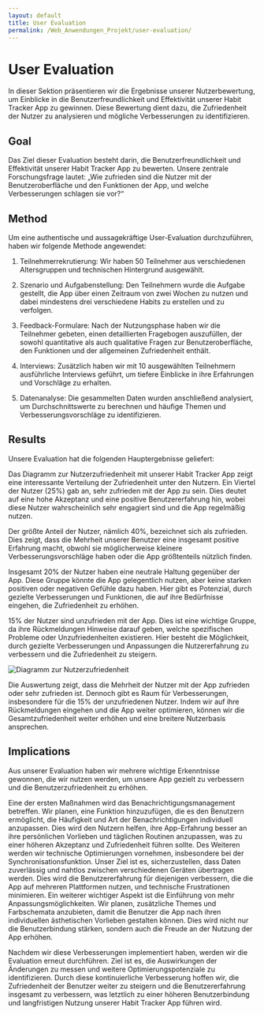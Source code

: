 ```yaml
---
layout: default
title: User Evaluation
permalink: /Web_Anwendungen_Projekt/user-evaluation/
---
```

# User Evaluation

In dieser Sektion präsentieren wir die Ergebnisse unserer Nutzerbewertung, um Einblicke in die Benutzerfreundlichkeit und Effektivität unserer Habit Tracker App zu gewinnen. Diese Bewertung dient dazu, die Zufriedenheit der Nutzer zu analysieren und mögliche Verbesserungen zu identifizieren.

## Goal

Das Ziel dieser Evaluation besteht darin, die Benutzerfreundlichkeit und Effektivität unserer Habit Tracker App zu bewerten. Unsere zentrale Forschungsfrage lautet: „Wie zufrieden sind die Nutzer mit der Benutzeroberfläche und den Funktionen der App, und welche Verbesserungen schlagen sie vor?“

## Method

Um eine authentische und aussagekräftige User-Evaluation durchzuführen, haben wir folgende Methode angewendet:

1.	Teilnehmerrekrutierung:
    Wir haben 50 Teilnehmer aus verschiedenen Altersgruppen und technischen         Hintergrund             ausgewählt.
  	
2.	Szenario und Aufgabenstellung:
    Den Teilnehmern wurde die Aufgabe gestellt, die App über einen Zeitraum von zwei Wochen zu nutzen       und dabei mindestens drei verschiedene Habits zu erstellen und zu verfolgen.
   
3.	Feedback-Formulare:
    Nach der Nutzungsphase haben wir die Teilnehmer gebeten, einen detaillierten Fragebogen                 auszufüllen, der sowohl quantitative als auch qualitative Fragen zur Benutzeroberfläche, den            Funktionen und der allgemeinen Zufriedenheit enthält.
   
4.	Interviews:
    Zusätzlich haben wir mit 10 ausgewählten Teilnehmern ausführliche Interviews geführt, um tiefere        Einblicke in ihre Erfahrungen und Vorschläge zu erhalten.
   
5.	Datenanalyse:
    Die gesammelten Daten wurden anschließend analysiert, um Durchschnittswerte zu berechnen und            häufige Themen und Verbesserungsvorschläge zu identifizieren.

## Results

Unsere Evaluation hat die folgenden Hauptergebnisse geliefert:

Das Diagramm zur Nutzerzufriedenheit mit unserer Habit Tracker App zeigt eine interessante Verteilung der Zufriedenheit unter den Nutzern. Ein Viertel der Nutzer (25%) gab an, sehr zufrieden mit der App zu sein. Dies deutet auf eine hohe Akzeptanz und eine positive Benutzererfahrung hin, wobei diese Nutzer wahrscheinlich sehr engagiert sind und die App regelmäßig nutzen.

Der größte Anteil der Nutzer, nämlich 40%, bezeichnet sich als zufrieden. Dies zeigt, dass die Mehrheit unserer Benutzer eine insgesamt positive Erfahrung macht, obwohl sie möglicherweise kleinere Verbesserungsvorschläge haben oder die App größtenteils nützlich finden.

Insgesamt 20% der Nutzer haben eine neutrale Haltung gegenüber der App. Diese Gruppe könnte die App gelegentlich nutzen, aber keine starken positiven oder negativen Gefühle dazu haben. Hier gibt es Potenzial, durch gezielte Verbesserungen und Funktionen, die auf ihre Bedürfnisse eingehen, die Zufriedenheit zu erhöhen.

15% der Nutzer sind unzufrieden mit der App. Dies ist eine wichtige Gruppe, da ihre Rückmeldungen Hinweise darauf geben, welche spezifischen Probleme oder Unzufriedenheiten existieren. Hier besteht die Möglichkeit, durch gezielte Verbesserungen und Anpassungen die Nutzererfahrung zu verbessern und die Zufriedenheit zu steigern.

![Diagramm zur Nutzerzufriedenheit](/Web_Anwendungen_Projekt/_pages/user_eval_image.png)

Die Auswertung zeigt, dass die Mehrheit der Nutzer mit der App zufrieden oder sehr zufrieden ist. Dennoch gibt es Raum für Verbesserungen, insbesondere für die 15% der unzufriedenen Nutzer. Indem wir auf ihre Rückmeldungen eingehen und die App weiter optimieren, können wir die Gesamtzufriedenheit weiter erhöhen und eine breitere Nutzerbasis ansprechen. 

## Implications

Aus unserer Evaluation haben wir mehrere wichtige Erkenntnisse gewonnen, die wir nutzen werden, um unsere App gezielt zu verbessern und die Benutzerzufriedenheit zu erhöhen. 

Eine der ersten Maßnahmen wird das Benachrichtigungsmanagement betreffen. Wir planen, eine Funktion hinzuzufügen, die es den Benutzern ermöglicht, die Häufigkeit und Art der Benachrichtigungen individuell anzupassen. Dies wird den Nutzern helfen, ihre App-Erfahrung besser an ihre persönlichen Vorlieben und täglichen Routinen anzupassen, was zu einer höheren Akzeptanz und Zufriedenheit führen sollte. Des Weiteren werden wir technische Optimierungen vornehmen, insbesondere bei der Synchronisationsfunktion. Unser Ziel ist es, sicherzustellen, dass Daten zuverlässig und nahtlos zwischen verschiedenen Geräten übertragen werden. Dies wird die Benutzererfahrung für diejenigen verbessern, die die App auf mehreren Plattformen nutzen, und technische Frustrationen minimieren. Ein weiterer wichtiger Aspekt ist die Einführung von mehr Anpassungsmöglichkeiten. Wir planen, zusätzliche Themes und Farbschemata anzubieten, damit die Benutzer die App nach ihren individuellen ästhetischen Vorlieben gestalten können. Dies wird nicht nur die Benutzerbindung stärken, sondern auch die Freude an der Nutzung der App erhöhen.

Nachdem wir diese Verbesserungen implementiert haben, werden wir die Evaluation erneut durchführen. Ziel ist es, die Auswirkungen der Änderungen zu messen und weitere Optimierungspotenziale zu identifizieren. Durch diese kontinuierliche Verbesserung hoffen wir, die Zufriedenheit der Benutzer weiter zu steigern und die Benutzererfahrung insgesamt zu verbessern, was letztlich zu einer höheren Benutzerbindung und langfristigen Nutzung unserer Habit Tracker App führen wird.




